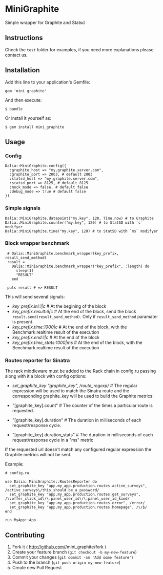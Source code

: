 # MiniGraphite

Simple wrapper for Graphite and Statsd

## Instructions

Check the `test` folder for examples, if you need more explanations please contact us.

## Installation

Add this line to your application's Gemfile:

    gem 'mini_graphite'

And then execute:

    $ bundle

Or install it yourself as:

    $ gem install mini_graphite

## Usage

### Config

    Dalia::MiniGraphite.config({
      :graphite_host => "my.graphite.server.com",
      :graphite_port => 2003, # default 2003
      :statsd_host => "my.graphite.server.com",
      :statsd_port => 8125, # default 8125
      :mock_mode => false, # default false
      :debug_mode => true # default false
    })

### Simple signals

    Dalia::MiniGraphite.datapoint("my.key", 120, Time.now) # to Graphite
    Dalia::MiniGraphite.counter("my.key", 120) # to StatSD with `c` modifyer
    Dalia::MiniGraphite.time("my.key", 120) # to StatSD with `ms` modifyer

### Block wrapper benchmark

     # Dalia::MiniGraphite.benchmark_wrapper(key_prefix, result_send_method)
     result =
       Dalia::MiniGraphite.benchmark_wrapper("key_prefix", :length) do
         sleep(1)
         "RESULT"
       end

     puts result # => RESULT

This will send several signals:

- *key_prefix.ini:1|c*            # At the begining of the block
- *key_prefix.result:6|c*         # At the end of the block, send the block `result.send(result_send_method)`. Only if `result_send_method` paramater is present.
- *key_prefix.time:1000|c*        # At the end of the block, with the Benchmark.realtime result of the execution
- *key_prefix.end:1|c*            # At the end of the block
- *key_prefix.time_stats:1000|ms* # At the end of the block, with the Benchmark.realtime result of the execution

### Routes reporter for Sinatra

The rack middleware must be added to the Rack chain in config.ru passing along with it a block with  config options:

- *set_graphite_key "graphite_key", /route_regexp/*   #  The regular expression will be used to match the Sinatra route and the corresponding graphite_key will be used to build the Graphite metrics:

- "[graphite\_key].count"           # The counter of the times a particular route is requested.
- "[graphite\_key].duration"        # The duration in milliseconds of each request/response cycle.
- "[graphite\_key].duration\_stats" # The duration in milliseconds of each request/response cycle in a "ms" metric

If the requested url doesn't match any configured regular expression the Graphite metrics will not be sent.

Example:

    # config.ru

    use Dalia::MiniGraphite::RoutesReporter do
      set_graphite_key "app.my_app.production.routes.active_surveys", /active_surveys\/this_should_be_a_password/
      set_graphite_key "app.my_app.production.routes.get_surveys", /\:offer_click_id\/\:panel_user_id\/\:panel_user_id_kind/
      set_graphite_key "app.my_app.production.routes.error", /error/
      set_graphite_key "app.my_app.production.routes.homepage", /\/$/
    end

    run MyApp::App

## Contributing

1. Fork it ( http://github.com/<my-github-username>/mini_graphite/fork )
2. Create your feature branch (`git checkout -b my-new-feature`)
3. Commit your changes (`git commit -am 'Add some feature'`)
4. Push to the branch (`git push origin my-new-feature`)
5. Create new Pull Request
